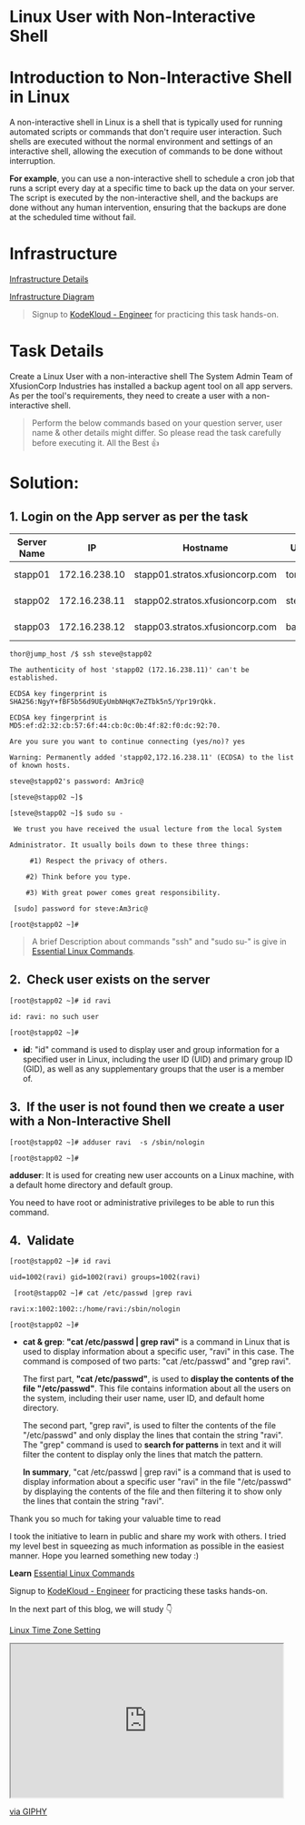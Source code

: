 # Linux User with Non-Interactive Shell

# Introduction to Non-Interactive Shell in Linux

A non-interactive shell in Linux is a shell that is typically used for running automated scripts or commands that don't require user interaction. Such shells are executed without the normal environment and settings of an interactive shell, allowing the execution of commands to be done without interruption.

**For example**, you can use a non-interactive shell to schedule a cron job that runs a script every day at a specific time to back up the data on your server. The script is executed by the non-interactive shell, and the backups are done without any human intervention, ensuring that the backups are done at the scheduled time without fail.

# Infrastructure

[Infrastructure Details](https://kodekloudhub.github.io/kodekloud-engineer/docs/projects/nautilus#infrastructure-details)

[Infrastructure Diagram](https://lucid.app/lucidchart/58e22de2-c446-4b49-ae0f-db79a3318e97/view?page=0_0#)

> Signup to [KodeKloud - Engineer](https://kodekloud-engineer.com/#!/login) for practicing this task hands-on.

# Task Details

Create a Linux User with a non-interactive shell The System Admin Team of XfusionCorp Industries has installed a backup agent tool on all app servers. As per the tool's requirements, they need to create a user with a non-interactive shell.

> Perform the below commands based on your question server, user name & other details might differ. So please read the task carefully before executing it. All the Best 👍

# **Solution:**

## 1\. Login on the App server as per the task

| **Server Name** | **IP** | **Hostname** | **User** | **Password** | **Purpose** |
| --- | --- | --- | --- | --- | --- |
| stapp01 | 172.16.238.10 | stapp01.stratos.xfusioncorp.com | tony | Ir0nM@n | Nautilus App 1 |
| stapp02 | 172.16.238.11 | stapp02.stratos.xfusioncorp.com | steve | Am3ric@ | Nautilus App 2 |
| stapp03 | 172.16.238.12 | stapp03.stratos.xfusioncorp.com | banner | BigGr33n | Nautilus App 3 |

```plaintext
thor@jump_host /$ ssh steve@stapp02

The authenticity of host 'stapp02 (172.16.238.11)' can't be established.

ECDSA key fingerprint is SHA256:NgyY+fBF5b56d9UEyUmbNHqK7eZTbk5n5/Ypr19rQkk.

ECDSA key fingerprint is MD5:ef:d2:32:cb:57:6f:44:cb:0c:0b:4f:82:f0:dc:92:70.

Are you sure you want to continue connecting (yes/no)? yes

Warning: Permanently added 'stapp02,172.16.238.11' (ECDSA) to the list of known hosts.

steve@stapp02's password: Am3ric@

[steve@stapp02 ~]$

[steve@stapp02 ~]$ sudo su -

 We trust you have received the usual lecture from the local System

Administrator. It usually boils down to these three things:

     #1) Respect the privacy of others.

    #2) Think before you type.

    #3) With great power comes great responsibility.

 [sudo] password for steve:Am3ric@

[root@stapp02 ~]#
```

> A brief Description about commands "ssh" and "sudo su-" is give in [Essential Linux Commands](https://ikunalsingh.hashnode.dev/introduction-to-essential-linux-commands).

## 2.  Check user exists on the server

```plaintext
[root@stapp02 ~]# id ravi

id: ravi: no such user

[root@stapp02 ~]#
```

* **id**: "id" command is used to display user and group information for a specified user in Linux, including the user ID (UID) and primary group ID (GID), as well as any supplementary groups that the user is a member of.
    

## 3.  If the user is not found then we create a user with a Non-Interactive Shell

```plaintext
[root@stapp02 ~]# adduser ravi  -s /sbin/nologin

[root@stapp02 ~]#
```

**adduser**: It is used for creating new user accounts on a Linux machine, with a default home directory and default group.

You need to have root or administrative privileges to be able to run this command.

## 4.  Validate

```plaintext
[root@stapp02 ~]# id ravi

uid=1002(ravi) gid=1002(ravi) groups=1002(ravi)

 [root@stapp02 ~]# cat /etc/passwd |grep ravi

ravi:x:1002:1002::/home/ravi:/sbin/nologin

[root@stapp02 ~]#
```

* **cat & grep**: **"cat /etc/passwd | grep ravi"** is a command in Linux that is used to display information about a specific user, "ravi" in this case. The command is composed of two parts: "cat /etc/passwd" and "grep ravi".
    
    The first part, **"cat /etc/passwd"**, is used to **display the contents of the file "/etc/passwd"**. This file contains information about all the users on the system, including their user name, user ID, and default home directory.
    
    The second part, "grep ravi", is used to filter the contents of the file "/etc/passwd" and only display the lines that contain the string "ravi". The "grep" command is used to **search for patterns** in text and it will filter the content to display only the lines that match the pattern.
    
    **In summary**, "cat /etc/passwd | grep ravi" is a command that is used to display information about a specific user "ravi" in the file "/etc/passwd" by displaying the contents of the file and then filtering it to show only the lines that contain the string "ravi".
    

Thank you so much for taking your valuable time to read

I took the initiative to learn in public and share my work with others. I tried my level best in squeezing as much information as possible in the easiest manner. Hope you learned something new today :)

**Learn** [Essential Linux Commands](https://ikunalsingh.hashnode.dev/introduction-to-essential-linux-commands)

Signup to [KodeKloud - Engineer](https://kodekloud-engineer.com/#!/login) for practicing these tasks hands-on.

In the next part of this blog, we will study 👇

[Linux Time Zone Setting](https://ikunalsingh.hashnode.dev/linux-timezones-setting)

<iframe src="https://giphy.com/embed/vlwwoQjYoNsLgR959E" class="giphy-embed" width="480" height="270"></iframe>

[via GIPHY](https://giphy.com/gifs/fanmio-chuck-shazam-zachary-levi-vlwwoQjYoNsLgR959E)